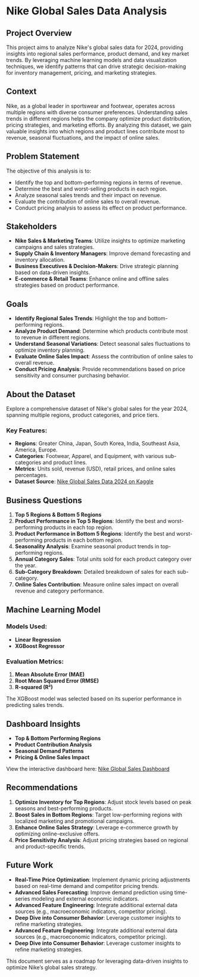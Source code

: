 # Nike Global Sales Data Analysis

## Project Overview
This project aims to analyze Nike's global sales data for 2024, providing insights into regional sales performance, product demand, and key market trends. By leveraging machine learning models and data visualization techniques, we identify patterns that can drive strategic decision-making for inventory management, pricing, and marketing strategies.

## Context
Nike, as a global leader in sportswear and footwear, operates across multiple regions with diverse consumer preferences. Understanding sales trends in different regions helps the company optimize product distribution, pricing strategies, and marketing efforts. By analyzing this dataset, we gain valuable insights into which regions and product lines contribute most to revenue, seasonal fluctuations, and the impact of online sales.

## Problem Statement
The objective of this analysis is to:
- Identify the top and bottom-performing regions in terms of revenue.
- Determine the best and worst-selling products in each region.
- Analyze seasonal sales trends and their impact on revenue.
- Evaluate the contribution of online sales to overall revenue.
- Conduct pricing analysis to assess its effect on product performance.

## Stakeholders
- **Nike Sales & Marketing Teams**: Utilize insights to optimize marketing campaigns and sales strategies.
- **Supply Chain & Inventory Managers**: Improve demand forecasting and inventory allocation.
- **Business Executives & Decision-Makers**: Drive strategic planning based on data-driven insights.
- **E-commerce & Retail Teams**: Enhance online and offline sales strategies based on product performance.

## Goals
- **Identify Regional Sales Trends**: Highlight the top and bottom-performing regions.
- **Analyze Product Demand**: Determine which products contribute most to revenue in different regions.
- **Understand Seasonal Variations**: Detect seasonal sales fluctuations to optimize inventory planning.
- **Evaluate Online Sales Impact**: Assess the contribution of online sales to overall revenue.
- **Conduct Pricing Analysis**: Provide recommendations based on price sensitivity and consumer purchasing behavior.

## About the Dataset
Explore a comprehensive dataset of Nike's global sales for the year 2024, spanning multiple regions, product categories, and price tiers.

### Key Features:
- **Regions**: Greater China, Japan, South Korea, India, Southeast Asia, America, Europe.
- **Categories**: Footwear, Apparel, and Equipment, with various sub-categories and product lines.
- **Metrics**: Units sold, revenue (USD), retail prices, and online sales percentages.
- **Dataset Source**: [Nike Global Sales Data 2024 on Kaggle](https://www.kaggle.com/datasets/ayushcx/nike-global-sales-data-2024)

## Business Questions
1. **Top 5 Regions & Bottom 5 Regions**
2. **Product Performance in Top 5 Regions**: Identify the best and worst-performing products in each top region.
3. **Product Performance in Bottom 5 Regions**: Identify the best and worst-performing products in each bottom region.
4. **Seasonality Analysis**: Examine seasonal product trends in top-performing regions.
5. **Annual Category Sales**: Total units sold for each product category over the year.
6. **Sub-Category Breakdown**: Detailed breakdown of sales for each sub-category.
7. **Online Sales Contribution**: Measure online sales impact on overall revenue and category performance.

## Machine Learning Model
### Models Used:
- **Linear Regression**
- **XGBoost Regressor**

### Evaluation Metrics:
1. **Mean Absolute Error (MAE)**
2. **Root Mean Squared Error (RMSE)**
3. **R-squared (R²)**

The XGBoost model was selected based on its superior performance in predicting sales trends.

## Dashboard Insights
- **Top & Bottom Performing Regions**
- **Product Contribution Analysis**
- **Seasonal Demand Patterns**
- **Pricing & Online Sales Impact**

View the interactive dashboard here: [Nike Global Sales Dashboard](https://public.tableau.com/app/profile/edo.aditya6263/viz/NikeGlobalSalesData/NikeSales2024)

## Recommendations
1. **Optimize Inventory for Top Regions**: Adjust stock levels based on peak seasons and best-performing products.
2. **Boost Sales in Bottom Regions**: Target low-performing regions with localized marketing and promotional campaigns.
3. **Enhance Online Sales Strategy**: Leverage e-commerce growth by optimizing online-exclusive offers.
4. **Price Sensitivity Analysis**: Adjust pricing strategies based on regional and product-specific trends.

## Future Work

- **Real-Time Price Optimization**: Implement dynamic pricing adjustments based on real-time demand and competitor pricing trends.
- **Advanced Sales Forecasting**: Improve demand prediction using time-series modeling and external economic indicators.
- **Advanced Feature Engineering**: Integrate additional external data sources (e.g., macroeconomic indicators, competitor pricing).  
- **Deep Dive into Consumer Behavior**: Leverage customer insights to refine marketing strategies.
- **Advanced Feature Engineering**: Integrate additional external data sources (e.g., macroeconomic indicators, competitor pricing).
- **Deep Dive into Consumer Behavior**: Leverage customer insights to refine marketing strategies.

This document serves as a roadmap for leveraging data-driven insights to optimize Nike’s global sales strategy.
